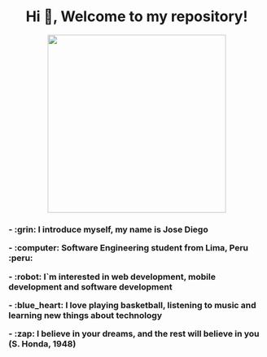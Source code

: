 <div id="header" align="center">
    <h1 align="center"> Hi 👋, Welcome to my repository!</h1>
    <center><img src="https://media.giphy.com/media/vWst8QUOKAot6MHEZe/giphy.gif" width="350"></center>
    <h3 align="left">
   <p> - :grin: I introduce myself, my name is Jose Diego </p>
        <p> - :computer: Software Engineering student from Lima, Peru :peru: </p>
        <p> - :robot: I`m interested in web development, mobile development and software development </p>
        <p> - :blue_heart: I love playing basketball, listening to music and learning new things about technology </p>
        <p> - :zap: I believe in your dreams, and the rest will believe in you (S. Honda, 1948) </p> 
    </h3>
</div>
